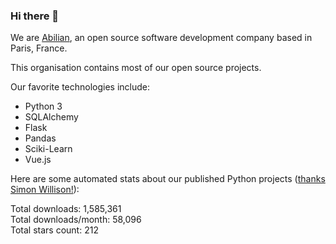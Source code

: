 ### Hi there 👋

We are [Abilian](https://abilian.com/), an open source software development company based in Paris, France.

This organisation contains most of our open source projects.

Our favorite technologies include:

- Python 3
- SQLAlchemy
- Flask
- Pandas
- Sciki-Learn
- Vue.js

Here are some automated stats about our published Python projects
([thanks Simon Willison!][sw-post]):

<!--marker-->
Total downloads: 1,585,361<br>
Total downloads/month: 58,096<br>
Total stars count: 212
<!--end-->

[sw-post]: https://simonwillison.net/2020/Jul/10/self-updating-profile-readme/